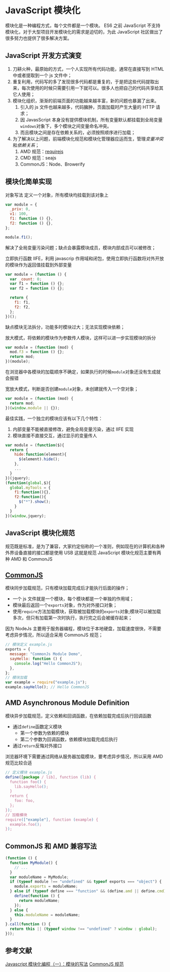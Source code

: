 # JavaScript 模块化

模块化是一种编程方式，每个文件都是一个模块。
ES6 之前 JavaScript 不支持模块化，对于大型项目开发模块化的需求是迫切的，为此 JavaScript 社区做出了很多努力也提供了很多解决方案。

## JavaScript 开发方式演变

1. 刀耕火种，最原始的方式，一个人实现所有代码功能，通常在直接写到 HTML 中或者提取到一个 js 文件中；
2. 重复利用，代码写的多了发现很多代码都是重复的，于是把这些代码提取出来，每次使用的时候只需要引用一下就可以。很多人也把自己的代码共享给其它人使用；
3. 模块化组织，渐渐的前端页面的功能越来越丰富，新的问题也暴漏了出来。
   1. 引入的 js 文件也越来越多，代码臃肿，页面加载时产生大量的 HTTP 请求；
   2. 因 JavasScript 本身没有提供模块机制，所有变量默认都挂载到全局变量`windows`对象下，多个模块之间变量命名冲突。
   3. 而且模块之间是存在依赖关系的，必须按照顺序进行加载；
4. 为了解决以上问题，前端模块化规范和模块化管理器应运而生，管理*变量冲突*和*依赖关系*；
   1. AMD 规范：[requirejs](http://requirejs.org/)
   2. CMD 规范：seajs
   3. CommonJS：Node、Browerify

## 模块化简单实现

对象写法 定义一个对象，所有模块均挂载到该对象上

```js
var module = {
  _priv: 0,
  v1: 100,
  f1: function () {},
  f2: function () {},
};

module.f1();
```

解决了全局变量污染问题；缺点会暴露模块成员，模块内部成员可以被修改；

立即执行函数 IIFE，利用 javascrip 作用域和闭包，使用立即执行函数将对外开放的模块作为返回值挂载到外部变量

```js
var module = (function () {
  var _count: 0;
  var f1 = function () {};
  var f2 = function () {};

  return {
    f1: f1,
    f2: f2,
  };
})();
```

缺点模块无法拆分，功能多时模块过大；无法实现模块依赖；

放大模式，将依赖的模块作为参数传人模块，这样可以进一步实现模块的拆分

```js
var module = (function (mod) {
  mod.f3 = function () {};
  return mod;
})(module);
```

在浏览器中各模块的加载顺序不确定，如果执行的时候`module`对象还没有生成就会报错

宽放大模式，判断是否创建`module`对象，未创建就传入一个空对象；

```js
var module = (function (mod) {
  return mod;
})(window.module || {});
```

最佳实践，一个独立的模块应该有以下几个特性：

1. 内部变量不能被直接修改，避免全局变量污染，通过 IIFE 实现
2. 模块直接不直接交互，通过显示的变量传人

```js
var module = (function($){
  return {
    hide:function(element){
      $(element).hide();
    },
    ...
  }
})(jquery);
(function(global,$){
  global.myTools = {
    f1:function(){},
    f2:function(){
      $("*").show();
    }
  }
})(window,jquery);
```

## JavaScript 模块化规范

规范既是标准，是为了兼容，大家约定俗称的一个准则，例如现在的计算机和各种外界设备直接的接口都是使用 USB 这就是规范
JavaScript 模块化规范主要有两种 AMD 和 CommonJS

## [CommonJS](http://www.commonjs.org/)

模块同步加载规范，只有模块加载完成后才能执行后面的操作；

- 一个 js 文件就是一个模块，每个模块都是一个单独的作用域；
- 模块最后返回一个`exports`对象，作为对外接口对象；
- 使用`require`方法加载模块，获取被加载模块的`exports`对象;模块可以被加载多次，但只有加载第一次时执行，执行完之后会被缓存起来；

因为 NodeJs 主要用于服务器编程，模块位于本地硬盘，加载速度很快，不需要考虑异步情况，所以适合采用 CommonJS 规范；

```js
// 模块定义 example.js
exports = {
  message: "CommonJs Module Demo",
  sayHello: function () {
    console.log("Hello CommonJS");
  },
};
// 模块加载
var example = require("example.js");
example.sayHello(); // Hello CommonJS
```

## AMD Asynchronous Module Definition

模块异步加载规范，定义依赖和回调函数，在依赖加载完成后执行回调函数

- 通过`define`函数定义模块
  - 第一个参数为依赖的模块
  - 第二个参数为回调函数，依赖模块加载完成后执行
- 通过`return`反悔对外接口

浏览器环境下需要通过网络从服务器加载模块，要考虑异步情况，所以采用 AMD 规范比较合适

```js
// 定义模块 example.js
define([package / lib], function (lib) {
  function foo() {
    lib.sayHello();
  }
  return {
    foo: foo,
  };
});
// 加载模块
require(["example"], function (example) {
  example.foo();
});
```

## CommonJS 和 AMD 兼容写法

```js
(function () {
  function MyModule() {
    // ...
  }
  var moduleName = MyModule;
  if (typeof module !== "undefined" && typeof exports === "object") {
    module.exports = moduleName;
  } else if (typeof define === "function" && (define.amd || define.cmd)) {
    define(function () {
      return moduleName;
    });
  } else {
    this.moduleName = moduleName;
  }
}.call(function () {
  return this || (typeof window !== "undefined" ? window : global);
}));
```

## 参考文献

[Javascript 模块化编程（一）：模块的写法](http://www.ruanyifeng.com/blog/2012/10/javascript_module.html)
[CommonJS 规范](http://javascript.ruanyifeng.com/nodejs/module.html)

